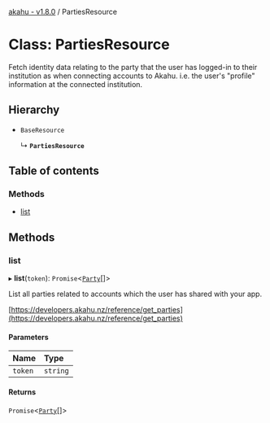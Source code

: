 [akahu - v1.8.0](../README.md) / PartiesResource

# Class: PartiesResource

Fetch identity data relating to the party that the user has logged-in to
their institution as when connecting accounts to Akahu. i.e. the user's
"profile" information at the connected institution.

## Hierarchy

- `BaseResource`

  ↳ **`PartiesResource`**

## Table of contents

### Methods

- [list](PartiesResource.md#list)

## Methods

### list

▸ **list**(`token`): `Promise`<[`Party`](../README.md#party)[]\>

List all parties related to accounts which the user has shared with your
app.

[https://developers.akahu.nz/reference/get_parties](https://developers.akahu.nz/reference/get_parties)

#### Parameters

| Name | Type |
| :------ | :------ |
| `token` | `string` |

#### Returns

`Promise`<[`Party`](../README.md#party)[]\>
